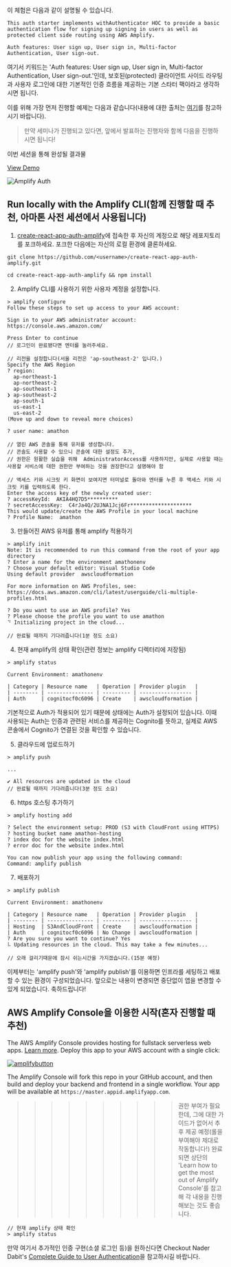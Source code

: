 이 체험은 다음과 같이 설명될 수 있습니다.

```
This auth starter implements withAuthenticator HOC to provide a basic authentication flow for signing up signing in users as well as protected client side routing using AWS Amplify.

Auth features: User sign up, User sign in, Multi-factor Authentication, User sign-out.
```

여기서 키워드는 'Auth features: User sign up, User sign in, Multi-factor Authentication, User sign-out.'인데, 보호된(protected) 클라이언트 사이드 라우팅과 사용자 로그인에 대한 기본적인 인증 흐름을 제공하는 기본 스타터 팩이라고 생각하시면 됩니다.

이를 위해 가장 먼저 진행할 예제는 다음과 같습니다(내용에 대한 출처는 [여기](https://github.com/aws-samples/create-react-app-auth-amplify)를 참고하시기 바랍니다).

> 만약 세미나가 진행되고 있다면, 앞에서 발표하는 진행자와 함께 다음을 진행하시면 됩니다!

이번 세션을 통해 완성될 결과물

[View Demo](https://master.d2ka7y7551sk8n.amplifyapp.com/)

![Amplify Auth](https://github.com/aws-samples/create-react-app-auth-amplify/raw/master/src/images/auth.gif)

## Run locally with the Amplify CLI(함께 진행할 때 추천, 아마톤 사전 세션에서 사용됩니다)

1. [create-react-app-auth-amplify](https://github.com/aws-samples/create-react-app-auth-amplify)에 접속한 후 자신의 계정으로 해당 레포지토리를 포크하세요. 포크한 다음에는 자신의 로컬 환경에 클론하세요.

```
git clone https://github.com/<username>/create-react-app-auth-amplify.git

cd create-react-app-auth-amplify && npm install
```

2. Amplify CLI를 사용하기 위한 사용자 계정을 설정합니다.

```
> amplify configure
Follow these steps to set up access to your AWS account:

Sign in to your AWS administrator account:
https://console.aws.amazon.com/

Press Enter to continue
// 로그인이 완료됐다면 엔터를 눌러주세요.

// 리전을 설정합니다(서울 리전은 'ap-southeast-2' 입니다.)
Specify the AWS Region
? region:  
  ap-northeast-1 
  ap-northeast-2 
  ap-southeast-1 
❯ ap-southeast-2 
  ap-south-1 
  us-east-1 
  us-east-2 
(Move up and down to reveal more choices)

? user name: amathon

// 열린 AWS 콘솔을 통해 유저를 생성합니다.
// 콘솔도 사용할 수 있으니 콘솔에 대한 설정도 추가,
// 권한은 원활한 실습을 위해  AdministratorAccess를 사용하지만, 실제로 사용할 때는 사용할 서비스에 대한 권한만 부여하는 것을 권장한다고 설명해야 함

// 액세스 키와 시크릿 키 화면이 보여지면 터미널로 돌아와 엔터를 누른 후 액세스 키와 시크릿 키를 입력하도록 한다.
Enter the access key of the newly created user:
? accessKeyId:  AKIA4HQ7D5**********
? secretAccessKey:  C4rJa4Q/2UJNA1Jcj6Fr********************
This would update/create the AWS Profile in your local machine
? Profile Name:  amathon
```

3. 만들어진 AWS 유저를 통해 amplify 적용하기

```
> amplify init
Note: It is recommended to run this command from the root of your app directory
? Enter a name for the environment amathonenv
? Choose your default editor: Visual Studio Code
Using default provider  awscloudformation

For more information on AWS Profiles, see:
https://docs.aws.amazon.com/cli/latest/userguide/cli-multiple-profiles.html

? Do you want to use an AWS profile? Yes
? Please choose the profile you want to use amathon
⠙ Initializing project in the cloud...

// 완료될 때까지 기다려줍니다(1분 정도 소요)
```

4. 현재 amplify의 상태 확인(관련 정보는 amplify 디렉터리에 저장됨)

```
> amplify status

Current Environment: amathonenv

| Category | Resource name   | Operation | Provider plugin   |
| -------- | --------------- | --------- | ----------------- |
| Auth     | cognitocf0c6096 | Create    | awscloudformation |

```

기본적으로 Auth가 적용되어 있기 때문에 상태에는 Auth가 설정되어 있습니다. 이때 사용되는 Auth는 인증과 관련된 서비스를 제공하는 Cognito를 뜻하고, 실제로 AWS 콘솔에서 Cognito가 연결된 것을 확인할 수 있습니다.

5. 클라우드에 업로드하기

```
> amplify push

...

✔ All resources are updated in the cloud
// 완료될 때까지 기다려줍니다(3분 정도 소요)
```

6. https 호스팅 추가하기

```
> amplify hosting add

? Select the environment setup: PROD (S3 with CloudFront using HTTPS)
? hosting bucket name amathon-hosting
? index doc for the website index.html
? error doc for the website index.html

You can now publish your app using the following command:
Command: amplify publish
```

7. 배포하기

```
> amplify publish

Current Environment: amathonenv

| Category | Resource name   | Operation | Provider plugin   |
| -------- | --------------- | --------- | ----------------- |
| Hosting  | S3AndCloudFront | Create    | awscloudformation |
| Auth     | cognitocf0c6096 | No Change | awscloudformation |
? Are you sure you want to continue? Yes
⠧ Updating resources in the cloud. This may take a few minutes...

// 오래 걸리기때문에 잠시 쉬는시간을 가지겠습니다.(15분 예정)
```

이제부터는 'amplify push'와 'amplify publish'를 이용하면 인프라를 세팅하고 배포할 수 있는 환경이 구성되었습니다. 앞으로는 내용이 변경되면 중단없이 앱을 변경할 수 있게 되었습니다. 축하드립니다!

## AWS Amplify Console을 이용한 시작(혼자 진행할 때 추천)

The AWS Amplify Console provides hosting for fullstack serverless web apps. [Learn more](https://console.amplify.aws). Deploy this app to your AWS account with a single click:

[![amplifybutton](https://oneclick.amplifyapp.com/button.svg)](https://console.aws.amazon.com/amplify/home#/deploy?repo=https://github.com/aws-samples/create-react-app-auth-amplify)

The Amplify Console will fork this repo in your GitHub account, and then build and deploy your backend and frontend in a single workflow. Your app will be available at `https://master.appid.amplifyapp.com`.

>>>>>>>>>> 권한 부여가 필요한데, 그에 대한 가이드가 없어서 추후 제공 예정(롤을 부여해야 제대로 작동합니다!)
>>>>>>>>>> 완료되면 상단의 'Learn how to get the most out of Amplify Console'를 참고해 각 내용을 진행해보는 것도 좋습니다.

```
// 현재 amplify 상태 확인
> amplify status
```

만약 여기서 추가적인 인증 구현(소셜 로그인 등)을 원하신다면 Checkout Nader Dabit's [Complete Guide to User Authentication](https://dev.to/dabit3/the-complete-guide-to-user-authentication-with-the-amplify-framework-2inh)을 참고하시길 바랍니다.

